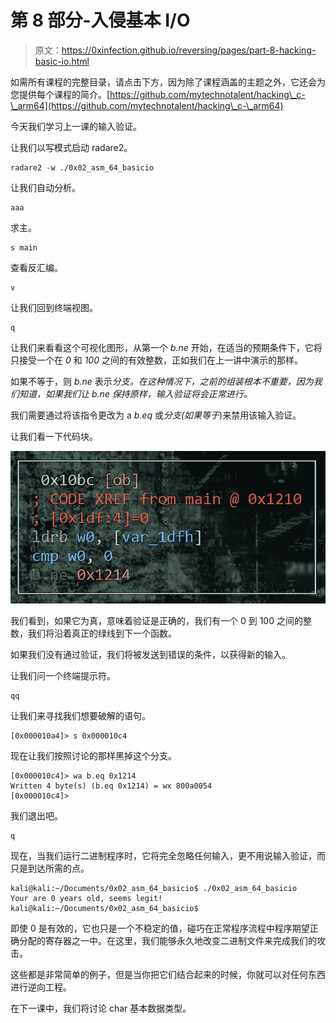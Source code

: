# 第 8 部分-入侵基本 I/O

> 原文：<https://0xinfection.github.io/reversing/pages/part-8-hacking-basic-io.html>

如需所有课程的完整目录，请点击下方，因为除了课程涵盖的主题之外，它还会为您提供每个课程的简介。[https://github.com/mytechnotalent/hacking\_c-\_arm64](https://github.com/mytechnotalent/hacking\_c-\_arm64)

今天我们学习上一课的输入验证。

让我们以写模式启动 radare2。

```
radare2 -w ./0x02_asm_64_basicio

```

让我们自动分析。

```
aaa

```

求主。

```
s main

```

查看反汇编。

```
v

```

让我们回到终端视图。

```
q

```

让我们来看看这个可视化图形，从第一个 *b.ne* 开始，在适当的预期条件下，它将只接受一个在 *0* 和 *100* 之间的有效整数，正如我们在上一讲中演示的那样。

如果不等于，则 *b.ne* 表示*分支。在这种情况下，之前的组装根本不重要，因为我们知道，如果我们让 b.ne 保持原样，输入验证将会正常进行。*

我们需要通过将该指令更改为 a *b.eq* 或*分支(如果等于*)来禁用该输入验证。

让我们看一下代码块。

![](img/82f433cdbe0f852c0c449f5a7516bea6.png)

我们看到，如果它为真，意味着验证是正确的，我们有一个 0 到 100 之间的整数，我们将沿着真正的绿线到下一个函数。

如果我们没有通过验证，我们将被发送到错误的条件，以获得新的输入。

让我们问一个终端提示符。

```
qq

```

让我们来寻找我们想要破解的语句。

```
[0x000010a4]> s 0x000010c4

```

现在让我们按照讨论的那样黑掉这个分支。

```
[0x000010c4]> wa b.eq 0x1214
Written 4 byte(s) (b.eq 0x1214) = wx 800a0054
[0x000010c4]>

```

我们退出吧。

```
q

```

现在，当我们运行二进制程序时，它将完全忽略任何输入，更不用说输入验证，而只是到达所需的点。

```
kali@kali:~/Documents/0x02_asm_64_basicio$ ./0x02_asm_64_basicio
Your are 0 years old, seems legit!
kali@kali:~/Documents/0x02_asm_64_basicio$

```

即使 0 是有效的，它也只是一个不稳定的值，碰巧在正常程序流程中程序期望正确分配的寄存器之一中。在这里，我们能够永久地改变二进制文件来完成我们的攻击。

这些都是非常简单的例子，但是当你把它们结合起来的时候，你就可以对任何东西进行逆向工程。

在下一课中，我们将讨论 char 基本数据类型。